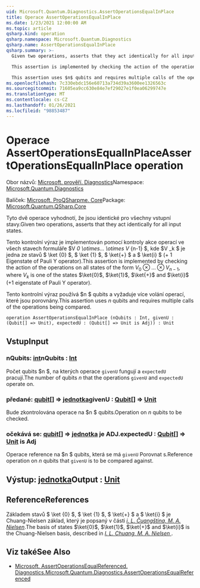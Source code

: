 ```yaml
---
uid: Microsoft.Quantum.Diagnostics.AssertOperationsEqualInPlace
title: Operace AssertOperationsEqualInPlace
ms.date: 1/23/2021 12:00:00 AM
ms.topic: article
qsharp.kind: operation
qsharp.namespace: Microsoft.Quantum.Diagnostics
qsharp.name: AssertOperationsEqualInPlace
qsharp.summary: >-
  Given two operations, asserts that they act identically for all input states.

  This assertion is implemented by checking the action of the operations on all states of the form $V_0 \otimes ... \otimes V_{n-1}$, where $V_k$ is one of the states $\ket{0}$, $\ket{1}$, $\ket{+}$ and $\ket{i}$ (+1 eigenstate of Pauli Y operator).

  This assertion uses $n$ qubits and requires multiple calls of the operations being compared.
ms.openlocfilehash: 7c330ebdc156e60713a734d39a3600ee1326563c
ms.sourcegitcommit: 71605ea9cc630e84e7ef29027e1f0ea06299747e
ms.translationtype: MT
ms.contentlocale: cs-CZ
ms.lasthandoff: 01/26/2021
ms.locfileid: "98853487"
---
```

# <a name="assertoperationsequalinplace-operation"></a><span data-ttu-id="74147-102">Operace AssertOperationsEqualInPlace</span><span class="sxs-lookup"><span data-stu-id="74147-102">AssertOperationsEqualInPlace operation</span></span>

<span data-ttu-id="74147-103">Obor názvů: [Microsoft. prověří. Diagnostics](xref:Microsoft.Quantum.Diagnostics)</span><span class="sxs-lookup"><span data-stu-id="74147-103">Namespace: [Microsoft.Quantum.Diagnostics](xref:Microsoft.Quantum.Diagnostics)</span></span>

<span data-ttu-id="74147-104">Balíček: [Microsoft. ProQSharpme. Core](https://nuget.org/packages/Microsoft.Quantum.QSharp.Core)</span><span class="sxs-lookup"><span data-stu-id="74147-104">Package: [Microsoft.Quantum.QSharp.Core](https://nuget.org/packages/Microsoft.Quantum.QSharp.Core)</span></span>


<span data-ttu-id="74147-105">Tyto dvě operace vyhodnotí, že jsou identické pro všechny vstupní stavy.</span><span class="sxs-lookup"><span data-stu-id="74147-105">Given two operations, asserts that they act identically for all input states.</span></span>

<span data-ttu-id="74147-106">Tento kontrolní výraz je implementován pomocí kontroly akce operací ve všech stavech formuláře $V _0 \otimes... \otimes V_ {n-1} $, kde $V _k $ je jedna ze stavů $ \ket {0} $, $ \ket {1} $, $ \ket{+} $ a $ \ket{i} $ (+ 1 Eigenstate of Pauli Y operator).</span><span class="sxs-lookup"><span data-stu-id="74147-106">This assertion is implemented by checking the action of the operations on all states of the form $V_0 \otimes ... \otimes V_{n-1}$, where $V_k$ is one of the states $\ket{0}$, $\ket{1}$, $\ket{+}$ and $\ket{i}$ (+1 eigenstate of Pauli Y operator).</span></span>

<span data-ttu-id="74147-107">Tento kontrolní výraz používá $n $ qubits a vyžaduje více volání operací, které jsou porovnány.</span><span class="sxs-lookup"><span data-stu-id="74147-107">This assertion uses $n$ qubits and requires multiple calls of the operations being compared.</span></span>

```qsharp
operation AssertOperationsEqualInPlace (nQubits : Int, givenU : (Qubit[] => Unit), expectedU : (Qubit[] => Unit is Adj)) : Unit
```


## <a name="input"></a><span data-ttu-id="74147-108">Vstup</span><span class="sxs-lookup"><span data-stu-id="74147-108">Input</span></span>

### <a name="nqubits--int"></a><span data-ttu-id="74147-109">nQubits: [int](xref:microsoft.quantum.lang-ref.int)</span><span class="sxs-lookup"><span data-stu-id="74147-109">nQubits : [Int](xref:microsoft.quantum.lang-ref.int)</span></span>

<span data-ttu-id="74147-110">Počet qubits $n $, na kterých operace `givenU` fungují a `expectedU` pracují.</span><span class="sxs-lookup"><span data-stu-id="74147-110">The number of qubits $n$ that the operations `givenU` and `expectedU` operate on.</span></span>


### <a name="givenu--qubit--unit"></a><span data-ttu-id="74147-111">předané: [qubit](xref:microsoft.quantum.lang-ref.qubit)[] => [jednotka](xref:microsoft.quantum.lang-ref.unit)</span><span class="sxs-lookup"><span data-stu-id="74147-111">givenU : [Qubit](xref:microsoft.quantum.lang-ref.qubit)[] => [Unit](xref:microsoft.quantum.lang-ref.unit)</span></span> 

<span data-ttu-id="74147-112">Bude zkontrolována operace na $n $ qubits.</span><span class="sxs-lookup"><span data-stu-id="74147-112">Operation on $n$ qubits to be checked.</span></span>


### <a name="expectedu--qubit--unit--is-adj"></a><span data-ttu-id="74147-113">očekává se: [qubit](xref:microsoft.quantum.lang-ref.qubit)[] => [jednotka](xref:microsoft.quantum.lang-ref.unit)  je ADJ.</span><span class="sxs-lookup"><span data-stu-id="74147-113">expectedU : [Qubit](xref:microsoft.quantum.lang-ref.qubit)[] => [Unit](xref:microsoft.quantum.lang-ref.unit)  is Adj</span></span>

<span data-ttu-id="74147-114">Operace reference na $n $ qubits, která se má `givenU` Porovnat s.</span><span class="sxs-lookup"><span data-stu-id="74147-114">Reference operation on $n$ qubits that `givenU` is to be compared against.</span></span>



## <a name="output--unit"></a><span data-ttu-id="74147-115">Výstup: [jednotka](xref:microsoft.quantum.lang-ref.unit)</span><span class="sxs-lookup"><span data-stu-id="74147-115">Output : [Unit](xref:microsoft.quantum.lang-ref.unit)</span></span>



## <a name="references"></a><span data-ttu-id="74147-116">Reference</span><span class="sxs-lookup"><span data-stu-id="74147-116">References</span></span>

<span data-ttu-id="74147-117">Základem stavů $ \ket {0} $, $ \ket {1} $, $ \ket{+} $ a $ \ket{i} $ je Chuang-Nielsen základ, který je popsaný v části [ *i. L. Čuangština, M. A. Nielsen*](https://arxiv.org/abs/quant-ph/9610001).</span><span class="sxs-lookup"><span data-stu-id="74147-117">The basis of states $\ket{0}$, $\ket{1}$, $\ket{+}$ and $\ket{i}$ is the Chuang-Nielsen basis, described in [ *I. L. Chuang, M. A. Nielsen* ](https://arxiv.org/abs/quant-ph/9610001).</span></span>

## <a name="see-also"></a><span data-ttu-id="74147-118">Viz také</span><span class="sxs-lookup"><span data-stu-id="74147-118">See Also</span></span>

- [<span data-ttu-id="74147-119">Microsoft. AssertOperationsEqualReferenced. Diagnostics.</span><span class="sxs-lookup"><span data-stu-id="74147-119">Microsoft.Quantum.Diagnostics.AssertOperationsEqualReferenced</span></span>](xref:Microsoft.Quantum.Diagnostics.AssertOperationsEqualReferenced)